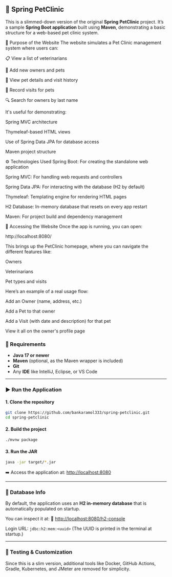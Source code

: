 

## 🐾 Spring PetClinic 

This is a slimmed-down version of the original **Spring PetClinic** project. It’s a sample **Spring Boot application** built using **Maven**, demonstrating a basic structure for a web-based pet clinic system.

🧩 Purpose of the Website
The website simulates a Pet Clinic management system where users can:

📋 View a list of veterinarians

👤 Add new owners and pets

🐾 View pet details and visit history

📆 Record visits for pets

🔍 Search for owners by last name

It's useful for demonstrating:

Spring MVC architecture

Thymeleaf-based HTML views

Use of Spring Data JPA for database access

Maven project structure

⚙️ Technologies Used
Spring Boot: For creating the standalone web application

Spring MVC: For handling web requests and controllers

Spring Data JPA: For interacting with the database (H2 by default)

Thymeleaf: Templating engine for rendering HTML pages

H2 Database: In-memory database that resets on every app restart

Maven: For project build and dependency management

🔗 Accessing the Website
Once the app is running, you can open:

http://localhost:8080/

This brings up the PetClinic homepage, where you can navigate the different features like:

Owners

Veterinarians

Pet types and visits

Here’s an example of a real usage flow:

Add an Owner (name, address, etc.)

Add a Pet to that owner

Add a Visit (with date and description) for that pet

View it all on the owner's profile page



### 🔧 Requirements

* **Java 17 or newer**
* **Maven** (optional, as the Maven wrapper is included)
* **Git**
* Any **IDE** like IntelliJ, Eclipse, or VS Code

---

### ▶️ Run the Application

#### 1. Clone the repository

```bash
git clone https://github.com/bankaramol333/spring-petclinic.git
cd spring-petclinic
```

#### 2. Build the project

```bash
./mvnw package
```

#### 3. Run the JAR

```bash
java -jar target/*.jar
```

➡️ Access the application at: [http://localhost:8080](http://localhost:8080)

---

### 💾 Database Info

By default, the application uses an **H2 in-memory database** that is automatically populated on startup.

You can inspect it at:
🔗 [http://localhost:8080/h2-console](http://localhost:8080/h2-console)

Login URL: `jdbc:h2:mem:<uuid>`
(The UUID is printed in the terminal at startup.)

---

### 🧪 Testing & Customization

Since this is a slim version, additional tools like Docker, GitHub Actions, Gradle, Kubernetes, and JMeter are removed for simplicity.


